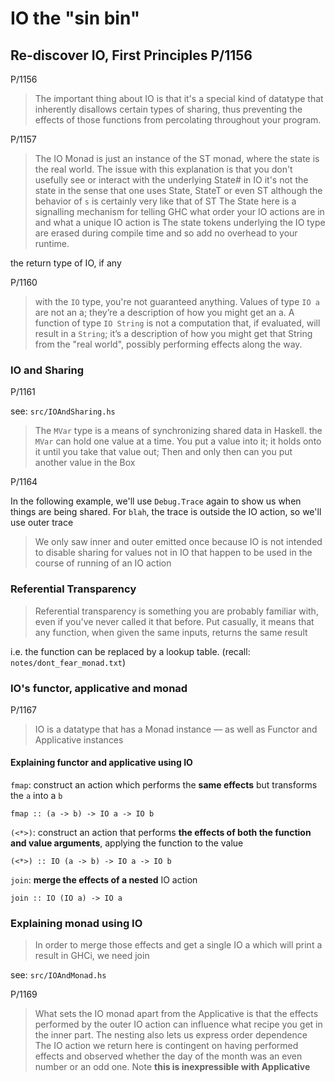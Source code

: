 # IO the "sin bin"

## Re-discover IO, First Principles P/1156

P/1156

> The important thing about IO is that it's a special kind of datatype
> that inherently disallows certain types of sharing, thus preventing the
> effects of those functions from percolating throughout your program.

P/1157

> The IO Monad is just an instance of the ST monad, where the state is
> the real world.
> The issue with this explanation is that you don't usefully see or interact
> with the underlying State# in IO
> it's not the state in the sense that one uses State, StateT or even ST
> although the behavior of `s` is certainly very like that of ST
> The State here is a signalling mechanism for telling GHC what order your
> IO actions are in and what a unique IO action is
> The state tokens underlying the IO type are erased during compile time
> and so add no overhead to your runtime.

the return type of IO, if any

P/1160

> with the `IO` type, you're not guaranteed anything. Values of type `IO a`
> are not an a; they’re a description of how you might get an a. A function
> of type `IO String` is not a computation that, if evaluated, will result in
> a `String`; it’s a description of how you might get that String from the
> "real world", possibly performing effects along the way.

### IO and Sharing

P/1161

see: `src/IOAndSharing.hs`

> The `MVar` type is a means of synchronizing shared data in Haskell.
> the `MVar` can hold one value at a time. You put a value into it; it
> holds onto it until you take that value out; Then and only then can you
> put another value in the Box

P/1164

In the following example, we'll use `Debug.Trace` again to show us when
things are being shared. For `blah`, the trace is outside the IO action, so we'll use outer trace

> We only saw inner and outer emitted once because IO is not intended to
> disable sharing for values not in IO that happen to be used in the course
> of running of an IO action

### Referential Transparency

> Referential transparency is something you are probably familiar with,
> even if you've never called it that before. Put casually, it means that
> any function, when given the same inputs, returns the same result

i.e. the function can be replaced by a lookup table.
(recall: `notes/dont_fear_monad.txt`)

### IO's functor, applicative and monad

P/1167

> IO is a datatype that has a Monad instance — as well as Functor and
> Applicative instances

#### Explaining functor and applicative using IO

`fmap`: construct an action which performs the **same effects** but transforms the `a` into a `b`

`fmap :: (a -> b) -> IO a -> IO b`

`(<*>)`: construct an action that performs **the effects of both the
function and value arguments**, applying the function to the value

`(<*>) :: IO (a -> b) -> IO a -> IO b`

`join`: **merge the effects of a nested** IO action

`join :: IO (IO a) -> IO a`

### Explaining monad using IO

> In order to merge those effects and get a single IO a which will print a result in GHCi, we need join

see: `src/IOAndMonad.hs`

P/1169

> What sets the IO monad apart from the Applicative is that the effects
> performed by the outer IO action can influence what recipe you get in the
> inner part. The nesting also lets us express order dependence
> The IO action we return here is contingent on having performed effects
> and observed whether the day of the month was an even number or an odd one.
> Note **this is inexpressible with Applicative**
